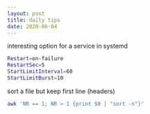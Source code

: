 ```yaml
---
layout: post
title: daily tips
date: 2020-06-04
---
```


interesting option for a service in systemd

```sh
Restart=on-failure
RestartSec=5
StartLimitInterval=60
StartLimitBurst=10
```

sort a file but keep first line (headers)

```sh
awk 'NR == 1; NR > 1 {print $0 | "sort -n"}'
```
